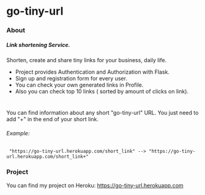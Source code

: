 # go-tiny-url

### About

##### Link shortening Service.

Shorten, create and share tiny links for your business, daily life.
- Project provides Authentication and Authorization with Flask. 
- Sign up and registration form for every user.
- You can check your own generated links in Profile.
- Also you can check top 10 links ( sorted by amount of clicks on link).

#
You can find information about any short "go-tiny-url" URL. You just need to add "+" in the end of your short link.
###### Example: 
```
 "https://go-tiny-url.herokuapp.com/short_link" --> "https://go-tiny-url.herokuapp.com/short_link+"
```

### Project
You can find my project on Heroku: https://go-tiny-url.herokuapp.com


